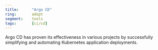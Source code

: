 ```yaml
---
title:      "Argo CD"
ring:       adopt
segment:    tools
tags:       [ci/cd]
---
```


Argo CD has proven its effectiveness in various projects by successfully simplifying and automating Kubernetes application deployments.

